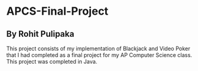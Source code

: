 # APCS-Final-Project
## By Rohit Pulipaka
This project consists of my implementation of Blackjack and Video Poker that I had completed as a final project for my AP Computer Science class.
This project was completed in Java.
